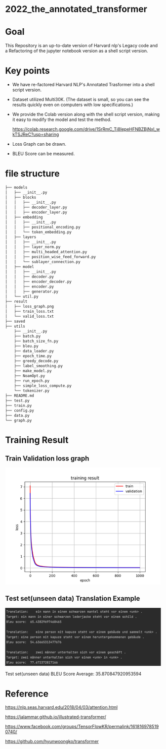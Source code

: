# 2022_the_annotated_transformer

# Goal

This Repository is an up-to-date version of Harvard nlp's Legacy code and a Refactoring of the jupyter notebook version as a shell script version.



# Key points

- We have re-factored Harvard NLP's Annotated Trasformer into a shell script version.

- Dataset utilized Multi30K. (The dataset is small, so you can see the results quickly even on computers with low specifications.)

- We provide the Colab version along with the shell script version, making it easy to modify the model and test the method.

  https://colab.research.google.com/drive/1SrRmC_Ti8IepeHFNBZBjNxl_wkTSJReC?usp=sharing

- Loss Graph can be drawn.

- BLEU Score can be measured.



# file structure
```
├── models
│   ├── __init__.py
│   ├── blocks
│   │   ├── __init__.py
│   │   ├── decoder_layer.py
│   │   ├── encoder_layer.py
│   ├── embedding
│   │   ├── __init__.py
│   │   ├── positional_encoding.py
│   │   └── token_embedding.py
│   ├── layers
│   │   ├── __init__.py
│   │   ├── layer_norm.py
│   │   ├── multi_headed_attention.py
│   │   ├── position_wise_feed_forward.py
│   │   └── sublayer_connection.py
│   ├── model
│   │   ├── __init__.py
│   │   ├── decoder.py
│   │   ├── encoder_decoder.py
│   │   ├── encoder.py
│   │   ├── generator.py
│   └── util.py
├── result
│   ├── loss_graph.png
│   ├── train_loss.txt
│   └── valid_loss.txt
├── saved
├── utils
    ├── __init__.py
    ├── batch.py
    ├── batch_size_fn.py
    ├── bleu.py
    ├── data_loader.py
    ├── epoch_time.py
    ├── greedy_decode.py
    ├── label_smoothing.py
    ├── make_model.py
    ├── NoamOpt.py
    ├── run_epoch.py
    ├── simple_loss_compute.py
    └── tokenizer.py
├── README.md
├── test.py
├── train.py
├── config.py
├── data.py
└── graph.py
```


# Training Result

## Train Validation loss graph

![image](result/loss_graph.png)



## Test set(unseen data) Translation Example

![image](result/testset_translation_example.png)



Test set(unseen data) BLEU Score Average: 35.870847920953594



# Reference

https://nlp.seas.harvard.edu/2018/04/03/attention.html

https://jalammar.github.io/illustrated-transformer/

https://www.facebook.com/groups/TensorFlowKR/permalink/1618169785190740/

https://github.com/hyunwoongko/transformer
